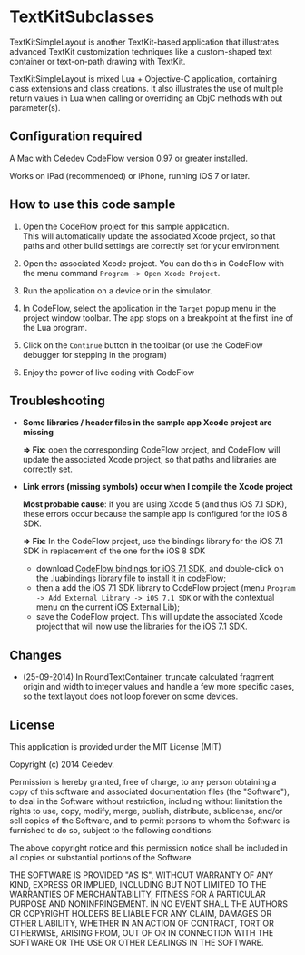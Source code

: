 # TextKitSubclasses

TextKitSimpleLayout is another TextKit-based application that illustrates advanced TextKit customization techniques like a custom-shaped text container or text-on-path drawing with TextKit. 

TextKitSimpleLayout is mixed Lua + Objective-C application, containing class extensions and class creations. It also illustrates the use of multiple return values in Lua when calling or overriding an ObjC methods with out parameter(s).

## Configuration required

A Mac with Celedev CodeFlow version 0.97 or greater installed.

Works on iPad (recommended) or iPhone, running iOS 7 or later.

## How to use this code sample

1. Open the CodeFlow project for this sample application.  
  This will automatically update the associated Xcode project, so that paths and other build settings are correctly set for your environment.

2. Open the associated Xcode project. You can do this in CodeFlow with the menu command `Program -> Open Xcode Project`.

3. Run the application on a device or in the simulator.

4. In CodeFlow, select the application in the `Target` popup menu in the project window toolbar. The app stops on a breakpoint at the first line of the Lua program.

5. Click on the `Continue` button in the toolbar (or use the CodeFlow debugger for stepping in the program) 

6. Enjoy the power of live coding with CodeFlow

## Troubleshooting

- **Some libraries / header files in the sample app Xcode project are missing**

  **⇒ Fix**: open the corresponding CodeFlow project, and CodeFlow will update the associated Xcode project, so that paths and libraries are correctly set.

- **Link errors (missing symbols) occur when I compile the Xcode project**

  **Most probable cause**: if you are using Xcode 5 (and thus iOS 7.1 SDK), these errors occur because the sample app is configured for the iOS 8 SDK.

  **⇒ Fix**: In the CodeFlow project, use the bindings library for the iOS 7.1 SDK in replacement of the one for the iOS 8 SDK
	- download [CodeFlow bindings for iOS 7.1 SDK](https://www.celedev.com/en/support/downloads/codeflow-bindings-ios7-1-sdk.dmg), and double-click on the .luabindings library file to install it in codeFlow; 
	- then a add the iOS 7.1 SDK library to CodeFlow project (menu `Program -> Add External Library -> iOS 7.1 SDK` or with the contextual menu on the current iOS External Lib);
	- save the CodeFlow project. This will update the associated Xcode project that will now use the libraries for the iOS 7.1 SDK.

## Changes

- (25-09-2014) In RoundTextContainer, truncate calculated fragment origin and width to integer values and handle a few more  specific cases, so the text layout does not loop forever on some devices.

## License

This application is provided under the MIT License (MIT)

Copyright (c) 2014 Celedev.

Permission is hereby granted, free of charge, to any person obtaining a copy
of this software and associated documentation files (the "Software"), to deal
in the Software without restriction, including without limitation the rights
to use, copy, modify, merge, publish, distribute, sublicense, and/or sell
copies of the Software, and to permit persons to whom the Software is
furnished to do so, subject to the following conditions:

The above copyright notice and this permission notice shall be included in
all copies or substantial portions of the Software.

THE SOFTWARE IS PROVIDED "AS IS", WITHOUT WARRANTY OF ANY KIND, EXPRESS OR
IMPLIED, INCLUDING BUT NOT LIMITED TO THE WARRANTIES OF MERCHANTABILITY,
FITNESS FOR A PARTICULAR PURPOSE AND NONINFRINGEMENT. IN NO EVENT SHALL THE
AUTHORS OR COPYRIGHT HOLDERS BE LIABLE FOR ANY CLAIM, DAMAGES OR OTHER
LIABILITY, WHETHER IN AN ACTION OF CONTRACT, TORT OR OTHERWISE, ARISING FROM,
OUT OF OR IN CONNECTION WITH THE SOFTWARE OR THE USE OR OTHER DEALINGS IN
THE SOFTWARE.
